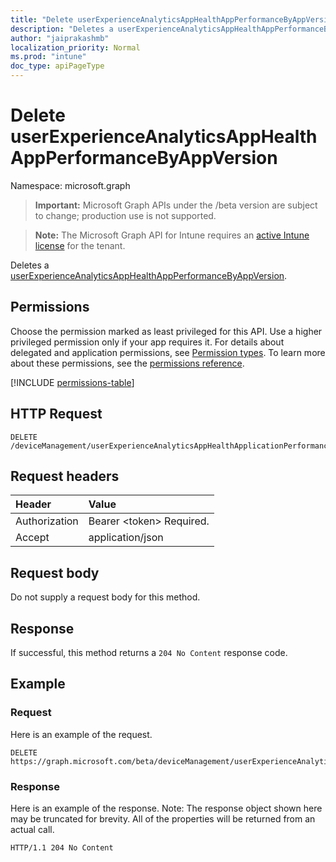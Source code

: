 ```yaml
---
title: "Delete userExperienceAnalyticsAppHealthAppPerformanceByAppVersion"
description: "Deletes a userExperienceAnalyticsAppHealthAppPerformanceByAppVersion."
author: "jaiprakashmb"
localization_priority: Normal
ms.prod: "intune"
doc_type: apiPageType
---
```


# Delete userExperienceAnalyticsAppHealthAppPerformanceByAppVersion

Namespace: microsoft.graph

> **Important:** Microsoft Graph APIs under the /beta version are subject to change; production use is not supported.

> **Note:** The Microsoft Graph API for Intune requires an [active Intune license](https://go.microsoft.com/fwlink/?linkid=839381) for the tenant.

Deletes a [userExperienceAnalyticsAppHealthAppPerformanceByAppVersion](../resources/intune-devices-userexperienceanalyticsapphealthappperformancebyappversion.md).

## Permissions
Choose the permission marked as least privileged for this API. Use a higher privileged permission only if your app requires it. For details about delegated and application permissions, see [Permission types](/graph/permissions-overview#permission-types). To learn more about these permissions, see the [permissions reference](/graph/permissions-reference).

<!-- { "blockType": "permissions", "name": "intune_devices_userexperienceanalyticsapphealthappperformancebyappversion_delete" } -->
[!INCLUDE [permissions-table](../includes/permissions/intune-devices-userexperienceanalyticsapphealthappperformancebyappversion-delete-permissions.md)]

## HTTP Request
<!-- {
  "blockType": "ignored"
}
-->
``` http
DELETE /deviceManagement/userExperienceAnalyticsAppHealthApplicationPerformanceByAppVersion/{userExperienceAnalyticsAppHealthAppPerformanceByAppVersionId}
```

## Request headers
|Header|Value|
|:---|:---|
|Authorization|Bearer &lt;token&gt; Required.|
|Accept|application/json|

## Request body
Do not supply a request body for this method.

## Response
If successful, this method returns a `204 No Content` response code.

## Example

### Request
Here is an example of the request.
``` http
DELETE https://graph.microsoft.com/beta/deviceManagement/userExperienceAnalyticsAppHealthApplicationPerformanceByAppVersion/{userExperienceAnalyticsAppHealthAppPerformanceByAppVersionId}
```

### Response
Here is an example of the response. Note: The response object shown here may be truncated for brevity. All of the properties will be returned from an actual call.
``` http
HTTP/1.1 204 No Content
```
